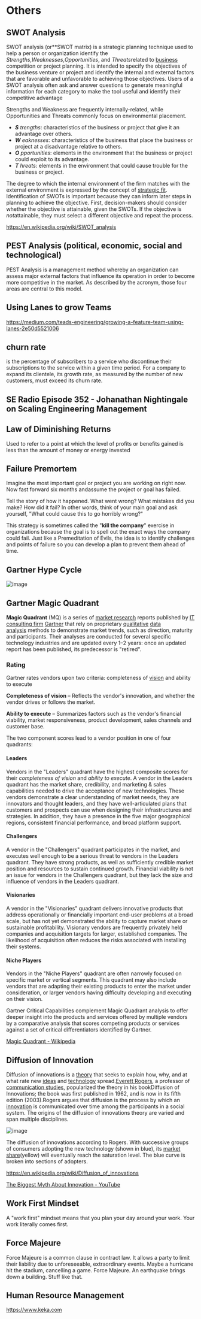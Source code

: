 # Others

## SWOT Analysis

SWOT analysis (or**SWOT matrix) is a strategic planning technique used to help a person or organization identify the *Strengths*,*Weaknesses*,*Opportunities*, and *Threats*related to [business](https://en.wikipedia.org/wiki/Business) competition or project planning. It is intended to specify the objectives of the business venture or project and identify the internal and external factors that are favorable and unfavorable to achieving those objectives. Users of a SWOT analysis often ask and answer questions to generate meaningful information for each category to make the tool useful and identify their competitive advantage

Strengths and Weakness are frequently internally-related, while Opportunities and Threats commonly focus on environmental placement.

- ***S** trengths*: characteristics of the business or project that give it an advantage over others.
- ***W** eaknesses*: characteristics of the business that place the business or project at a disadvantage relative to others.
- ***O** pportunities*: elements in the environment that the business or project could exploit to its advantage.
- ***T** hreats*: elements in the environment that could cause trouble for the business or project.

The degree to which the internal environment of the firm matches with the external environment is expressed by the concept of [strategic fit](https://en.wikipedia.org/wiki/Strategic_fit). Identification of SWOTs is important because they can inform later steps in planning to achieve the objective. First, decision-makers should consider whether the objective is attainable, given the SWOTs. If the objective is *not*attainable, they must select a different objective and repeat the process.

https://en.wikipedia.org/wiki/SWOT_analysis

## PEST Analysis (political, economic, social and technological)

PEST Analysis is a management method whereby an organization can assess major external factors that influence its operation in order to become more competitive in the market. As described by the acronym, those four areas are central to this model.

## Using Lanes to grow Teams

https://medium.com/teads-engineering/growing-a-feature-team-using-lanes-2e50d5521006

## churn rate

is the percentage of subscribers to a service who discontinue their subscriptions to the service within a given time period. For a company to expand its clientele, its growth rate, as measured by the number of new customers, must exceed its churn rate.

## SE Radio Episode 352 - Johanathan Nightingale on Scaling Engineering Management

## Law of Diminishing Returns

Used to refer to a point at which the level of profits or benefits gained is less than the amount of money or energy invested

## Failure Premortem

Imagine the most important goal or project you are working on right now. Now fast forward six months andassume the project or goal has failed.

Tell the story of how it happened. What went wrong? What mistakes did you make? How did it fail? In other words, think of your main goal and ask yourself, "What could cause this to go horribly wrong?"

This strategy is sometimes called the "**kill the company**" exercise in organizations because the goal is to spell out the exact ways the company could fail. Just like a Premeditation of Evils, the idea is to identify challenges and points of failure so you can develop a plan to prevent them ahead of time.

## Gartner Hype Cycle

![image](../media/manage-Others-image1.jpg)

## Gartner Magic Quadrant

**Magic Quadrant** (MQ) is a series of [market research](https://en.wikipedia.org/wiki/Market_research "Market research") reports published by [IT consulting firm](https://en.wikipedia.org/wiki/Information_technology_consulting "Information technology consulting") [Gartner](https://en.wikipedia.org/wiki/Gartner "Gartner") that rely on proprietary [qualitative](https://en.wikipedia.org/wiki/Qualitative_research "Qualitative research") [data analysis](https://en.wikipedia.org/wiki/Data_analysis "Data analysis") methods to demonstrate market trends, such as direction, maturity and participants. Their analyses are conducted for several specific technology industries and are updated every 1–2 years: once an updated report has been published, its predecessor is "retired".

### Rating

Gartner rates vendors upon two criteria: completeness of [vision](https://en.wikipedia.org/wiki/Vision_statement "Vision statement") and ability to execute

**Completeness of vision** – Reflects the vendor's innovation, and whether the vendor drives or follows the market.

**Ability to execute** – Summarizes factors such as the vendor's financial viability, market responsiveness, product development, sales channels and customer base.

The two component scores lead to a vendor position in one of four quadrants:

#### Leaders

Vendors in the "Leaders" quadrant have the highest composite scores for their *completeness of vision* and *ability to execute*. A vendor in the Leaders quadrant has the market share, credibility, and marketing & sales capabilities needed to drive the acceptance of new technologies. These vendors demonstrate a clear understanding of market needs, they are innovators and thought leaders, and they have well-articulated plans that customers and prospects can use when designing their infrastructures and strategies. In addition, they have a presence in the five major geographical regions, consistent financial performance, and broad platform support.

#### Challengers

A vendor in the "Challengers" quadrant participates in the market, and executes well enough to be a serious threat to vendors in the Leaders quadrant. They have strong products, as well as sufficiently credible market position and resources to sustain continued growth. Financial viability is not an issue for vendors in the Challengers quadrant, but they lack the size and influence of vendors in the Leaders quadrant.

#### Visionaries

A vendor in the "Visionaries" quadrant delivers innovative products that address operationally or financially important end-user problems at a broad scale, but has not yet demonstrated the ability to capture market share or sustainable profitability. Visionary vendors are frequently privately held companies and acquisition targets for larger, established companies. The likelihood of acquisition often reduces the risks associated with installing their systems.

#### Niche Players

Vendors in the "Niche Players" quadrant are often narrowly focused on specific market or vertical segments. This quadrant may also include vendors that are adapting their existing products to enter the market under consideration, or larger vendors having difficulty developing and executing on their vision.

Gartner Critical Capabilities complement Magic Quadrant analysis to offer deeper insight into the products and services offered by multiple vendors by a comparative analysis that scores competing products or services against a set of critical differentiators identified by Gartner.

[Magic Quadrant - Wikipedia](https://en.wikipedia.org/wiki/Magic_Quadrant)

## Diffusion of Innovation

Diffusion of innovations is a [theory](https://en.wikipedia.org/wiki/Theory) that seeks to explain how, why, and at what rate new [ideas](https://en.wikipedia.org/wiki/Idea) and [technology](https://en.wikipedia.org/wiki/Technology) spread.[Everett Rogers](https://en.wikipedia.org/wiki/Everett_Rogers), a professor of [communication studies](https://en.wikipedia.org/wiki/Communication_studies), popularized the theory in his bookDiffusion of Innovations; the book was first published in 1962, and is now in its fifth edition (2003).Rogers argues that diffusion is the process by which an [innovation](https://en.wikipedia.org/wiki/Innovation) is communicated over time among the participants in a social system. The origins of the diffusion of innovations theory are varied and span multiple disciplines.

![image](../media/manage-Others-image2.jpg)

The diffusion of innovations according to Rogers. With successive groups of consumers adopting the new technology (shown in blue), its [market share](https://en.wikipedia.org/wiki/Market_share)(yellow) will eventually reach the saturation level. The blue curve is broken into sections of adopters.

https://en.wikipedia.org/wiki/Diffusion_of_innovations

[The Biggest Myth About Innovation - YouTube](https://www.youtube.com/watch?v=thtKslF8zE4)

## Work First Mindset

A "work first" mindset means that you plan your day around your work. Your work literally comes first.

## Force Majeure

Force Majeure is a common clause in contract law. It allows a party to limit their liability due to unforeseeable, extraordinary events. Maybe a hurricane hit the stadium, cancelling a game. Force Majeure. An earthquake brings down a building. Stuff like that.

## Human Resource Management

https://www.keka.com
